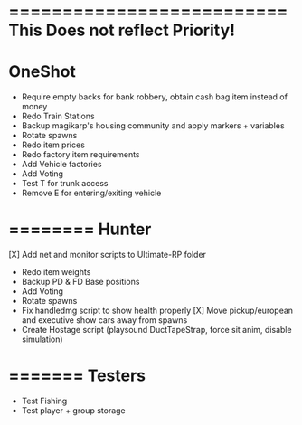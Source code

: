 ==========================
This Does not reflect Priority!
==========================
OneShot
==========================
- Require empty backs for bank robbery, obtain cash bag item instead of money
- Redo Train Stations
- Backup magikarp's housing community and apply markers + variables
- Rotate spawns
- Redo item prices
- Redo factory item requirements
- Add Vehicle factories
- Add Voting
- Test T for trunk access
- Remove E for entering/exiting vehicle

========
Hunter
========
[X] Add net and monitor scripts to Ultimate-RP folder
- Redo item weights
- Backup PD & FD Base positions
- Add Voting
- Rotate spawns
- Fix handledmg script to show health properly
[X] Move pickup/european and executive show cars away from spawns
- Create Hostage script (playsound DuctTapeStrap, force sit anim, disable simulation)

=======
Testers
=======
- Test Fishing
- Test player + group storage
